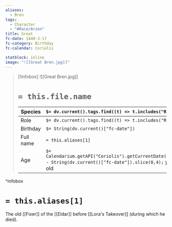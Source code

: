 ```yaml
---
aliases:
  - Bren
tags:
  - Character
  - "#Race/Arzen"
title: Great
fc-date: 1440-3-17
fc-category: Birthday
fc-calendar: Coriolis

statblock: inline
image: "![[Great Bren.jpg]]"
---
```

> [!infobox]
> ![[Great Bren.jpg]]
> # `= this.file.name`
> | Species | `$= dv.current().tags.find((t) => t.includes("Race"))` |
> | ---- | ---- |
> | Role | `$= dv.current().tags.find((t) => t.includes("Role"))` |
> | Birthday | `$= String(dv.current()["fc-date"])` |
> | Full name | `= this.aliases[1]`|
> | Age | `$= Calendarium.getAPI("Coriolis").getCurrentDate().year - String(dv.current()["fc-date"]).slice(0,4);` years old|
^infobox
# `= this.aliases[1]`
The old [[Fixer]] of the [[Eldar]] before [[Lora's Takeover]] (during which he died).